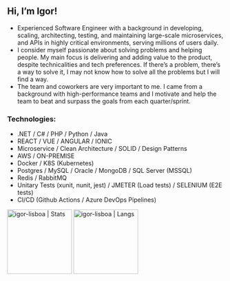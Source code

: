 ## Hi, I’m Igor!

* Experienced Software Engineer with a background in developing, scaling, architecting, testing, and maintaining large-scale microservices, and APIs in highly critical environments, serving millions of users daily.
* I consider myself passionate about solving problems and helping people. My main focus is delivering and adding value to the product, despite technicalities and tech preferences. If there’s a problem, there’s a way to solve it, I may not know how to solve all the problems but I will find a way.
* The team and coworkers are very important to me. I came from a background with high-performance teams and I motivate and help the team to beat and surpass the goals from each quarter/sprint.

### Technologies:
- .NET / C# / PHP / Python / Java
- REACT / VUE / ANGULAR / IONIC
- Microservice / Clean Architecture / SOLID / Design Patterns
- AWS / ON-PREMISE
- Docker / K8S (Kubernetes)
- Postgres / MySQL / Oracle / MongoDB / SQL Server (MSSQL)
- Redis / RabbitMQ
- Unitary Tests (xunit, nunit, jest) / JMETER (Load tests) / SELENIUM (E2E tests)
- CI/CD (Github Actions / Azure DevOps Pipelines)

<img height="150px" src="https://github-readme-stats.vercel.app/api?username=igor-lisboa&show_icons=true&theme=dark" alt="igor-lisboa | Stats" />
<img height="150px" src="https://github-readme-stats.vercel.app/api/top-langs/?username=igor-lisboa&langs_count=6&theme=dark&layout=compact" alt="igor-lisboa | Langs" />
